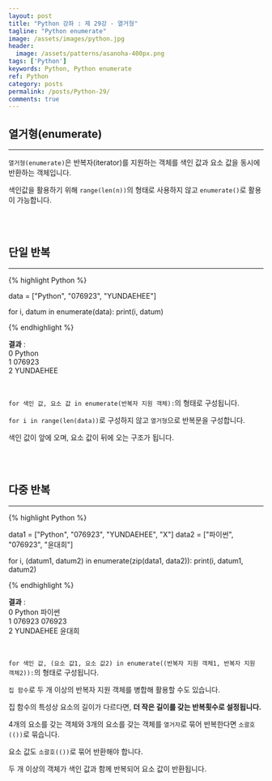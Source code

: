 ```yaml
---
layout: post
title: "Python 강좌 : 제 29강 - 열거형"
tagline: "Python enumerate"
image: /assets/images/python.jpg
header:
  image: /assets/patterns/asanoha-400px.png
tags: ['Python']
keywords: Python, Python enumerate
ref: Python
category: posts
permalink: /posts/Python-29/
comments: true
---
```


## 열거형(enumerate) ##
----------

`열거형(enumerate)`은 반복자(iterator)를 지원하는 객체를 색인 값과 요소 값을 동시에 반환하는 객체입니다.

색인값을 활용하기 위해 `range(len(n))`의 형태로 사용하지 않고 `enumerate()`로 활용이 가능합니다.

<br>
<br>

## 단일 반복 ##
----------

{% highlight Python %}

data = ["Python", "076923", "YUNDAEHEE"]

for i, datum in enumerate(data):
    print(i, datum)

{% endhighlight %}

**결과**
:    
0 Python<br>
1 076923<br>
2 YUNDAEHEE<br>

<br>

`for 색인 값, 요소 값 in enumerate(반복자 지원 객체):`의 형태로 구성됩니다.

`for i in range(len(data))`로 구성하지 않고 `열거형`으로 반복문을 구성합니다.

색인 값이 앞에 오며, 요소 값이 뒤에 오는 구조가 됩니다.

<br>
<br>

## 다중 반복 ##
----------

{% highlight Python %}

data1 = ["Python", "076923", "YUNDAEHEE", "X"]
data2 = ["파이썬", "076923", "윤대희"]

for i, (datum1, datum2) in enumerate(zip(data1, data2)):
    print(i, datum1, datum2)

{% endhighlight %}

**결과**
:    
0 Python 파이썬<br>
1 076923 076923<br>
2 YUNDAEHEE 윤대희<br>

<br>

`for 색인 값, (요소 값1, 요소 값2) in enumerate((반복자 지원 객체1, 반복자 지원 객체2)):`의 형태로 구성됩니다.

`집 함수`로 두 개 이상의 반복자 지원 객체를 병합해 활용할 수도 있습니다.

집 함수의 특성상 요소의 길이가 다르다면, **더 작은 길이를 갖는 반복횟수로 설정됩니다.**

4개의 요소를 갖는 객체와 3개의 요소를 갖는 객체를 `열거자`로 묶어 반복한다면 `소괄호(())`로 묶습니다.

요소 값도 `소괄호(())`로 묶어 반환해야 합니다.

두 개 이상의 객체가 색인 값과 함께 반복되어 요소 값이 반환됩니다.